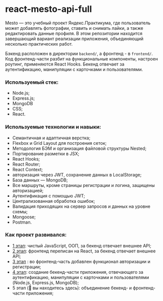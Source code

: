 # react-mesto-api-full

Mesto — это учебный проект Яндекс.Практикума, где пользователь может добавлять фотографии, ставить и снимать лайки, а также редактировать данные профиля. В этом репозитории находится завершающий вариант реализации приложения, объединяющий несколько практических работ.

Бэкенд расположен в директории `backend/`, а фронтенд - в `frontend/`. Код фронтенд-части разбит на функциональные компоненты, настроен роутинг, применяются React Hooks. Бекенд отвечает за аутентификацию, манипуляции с карточками и пользователями. 

### Используемый стек:

- Node.js;
- Express.js;
- MongoDB
- CSS;
- React.

### Используемые технологии и навыки:

- Семантичная и адаптичная верстка;
- Flexbox и Grid Layout для построения сеток;
- Методология БЭМ и организация файловой структуры Nested;
- Портирование разметки в JSX;
- React Hooks;
- React Router;
- React Context;
- авторизация через JWT, сохранение данных в LocalStorage;
- База данных — MongoDB;
- Все маршруты, кроме страницы регистрации и логина, защищены авторизацией;
- Аутентификация с помощью JWT;
- Централизованная обработка ошибок;
- Валидация приходящих на сервер запросов и данных на уровне схемы;
- Mongoose;
- Postman.

### Как проект развивался:

- [1 этап](https://github.com/dashimiko/mesto): чистый JavaScript, ООП, за бекенд отвечает внешнее API;
- [2 этап](https://github.com/dashimiko/mesto-react): фронтенд переписан на React, за бекенд отвечает внешнее API;
- [3 этап](https://github.com/dashimiko/react-mesto-auth) : во фронтенд-часть добавлен функционал авторизации и регистрации;
- [4 этап](https://github.com/dashimiko/express-mesto-gha): создание бекенд-части приложения, отвечающего за аутентификацию, манипуляции с карточками и пользователями (Node.js, Express.js, MongoDB);
- 5 этап (🚩 вы находитесь здесь): объединение бекенд- и фронтенд-части приложения;